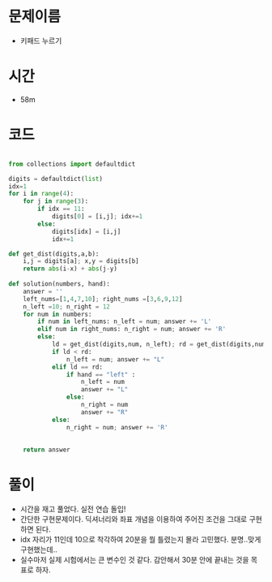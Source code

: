 # 문제이름
- 키패드 누르기

# 시간 
- 58m


# 코드
```python

from collections import defaultdict 

digits = defaultdict(list)
idx=1
for i in range(4):
    for j in range(3):
        if idx == 11:
            digits[0] = [i,j]; idx+=1
        else:
            digits[idx] = [i,j]
            idx+=1

def get_dist(digits,a,b):
    i,j = digits[a]; x,y = digits[b]
    return abs(i-x) + abs(j-y)
     
def solution(numbers, hand):
    answer = ''
    left_nums=[1,4,7,10]; right_nums =[3,6,9,12]
    n_left =10; n_right = 12
    for num in numbers:
        if num in left_nums: n_left = num; answer += 'L'
        elif num in right_nums: n_right = num; answer += 'R'
        else:
            ld = get_dist(digits,num, n_left); rd = get_dist(digits,num, n_right)
            if ld < rd:
                n_left = num; answer += "L"
            elif ld == rd:
                if hand == "left" :
                    n_left = num
                    answer += "L"
                else:
                    n_right = num
                    answer += "R" 
            else:
                n_right = num; answer += 'R'
            
        
    return answer
```

# 풀이
- 시간을 재고 풀었다. 실전 연습 돌입!
- 간단한 구현문제이다. 딕셔너리와 좌표 개념을 이용하여 주어진 조건을 그대로 구현하면 된다. 
- idx 자리가 11인데 10으로 착각하여 20분을 뭘 틀렸는지 몰라 고민했다. 분명..맞게 구현했는데..
- 실수마저 실제 시험에서는 큰 변수인 것 같다. 감안해서 30분 안에 끝내는 것을 목표로 하자.
